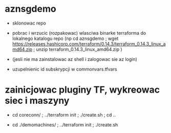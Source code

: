 # aznsgdemo

- sklonowac repo 

- pobrac i wrzucic (rozpakowac) wlasciwa binarke terraforma do lokalnego katalogu repo (np cd aznsgdemo ; wget https://releases.hashicorp.com/terraform/0.14.3/terraform_0.14.3_linux_amd64.zip ; unzip terraform_0.14.3_linux_amd64.zip )

- (jesli nie ma zainstalowac az shell i zalogowac sie az login)

-  uzupelnienic id subskrypcji w commonvars.tfvars

# zainicjowac pluginy TF, wykreowac siec i maszyny

-  cd coreconn/ ; ../terraform init ; ./create.sh ; cd ..

-  cd ./demomachines/ ; ../terraform init  ; ./create.sh



